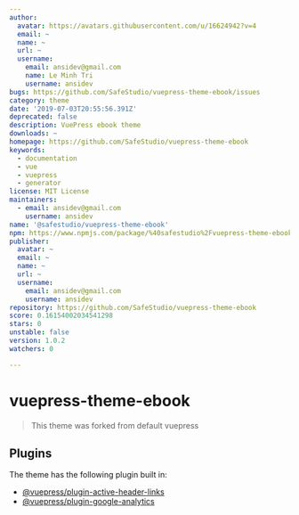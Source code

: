 ```yaml
---
author:
  avatar: https://avatars.githubusercontent.com/u/16624942?v=4
  email: ~
  name: ~
  url: ~
  username:
    email: ansidev@gmail.com
    name: Le Minh Tri
    username: ansidev
bugs: https://github.com/SafeStudio/vuepress-theme-ebook/issues
category: theme
date: '2019-07-03T20:55:56.391Z'
deprecated: false
description: VuePress ebook theme
downloads: ~
homepage: https://github.com/SafeStudio/vuepress-theme-ebook
keywords:
  - documentation
  - vue
  - vuepress
  - generator
license: MIT License
maintainers:
  - email: ansidev@gmail.com
    username: ansidev
name: '@safestudio/vuepress-theme-ebook'
npm: https://www.npmjs.com/package/%40safestudio%2Fvuepress-theme-ebook
publisher:
  avatar: ~
  email: ~
  name: ~
  url: ~
  username:
    email: ansidev@gmail.com
    username: ansidev
repository: https://github.com/SafeStudio/vuepress-theme-ebook
score: 0.16154002034541298
stars: 0
unstable: false
version: 1.0.2
watchers: 0

---
```


# vuepress-theme-ebook

> This theme was forked from default vuepress

## Plugins

The theme has the following plugin built in:

- [@vuepress/plugin-active-header-links](https://github.com/vuejs/vuepress/tree/master/packages/@vuepress/plugin-active-header-links)
- [@vuepress/plugin-google-analytics](https://github.com/vuejs/vuepress/tree/master/packages/%40vuepress/plugin-google-analytics)
